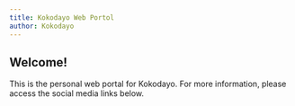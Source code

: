 ```yaml
---
title: Kokodayo Web Portol
author: Kokodayo
---
```

Welcome!
---
This is the personal web portal for Kokodayo.
For more information, please access the social media links below.
